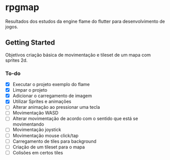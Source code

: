 # rpgmap

Resultados dos estudos da engine flame do flutter para desenvolvimento de jogos.

## Getting Started

Objetivos criação básica de movimentação e tileset de um mapa com sprites 2d.


### To-do

 - [X] Executar o projeto exemplo do flame
 - [X] Limpar o projeto
 - [X] Adicionar o carregamento de imagem
 - [X] Utilizar Sprites e animações
 - [ ]  Alterar animação ao pressionar uma tecla
 - [ ]  Movimentação WASD
 - [ ]  Alterar movimentação de acordo com o sentido que está se movimentando
 - [ ]  Movimentação joystick
 - [ ]  Movimentação mouse click/tap
 - [ ]  Carregamento de tiles para background
 - [ ]  Criação de um tileset para o mapa
 - [ ]  Colisões em certos tiles
